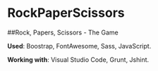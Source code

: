 # RockPaperScissors
##Rock, Papers, Scissors - The Game

**Used**: Boostrap, FontAwesome, Sass, JavaScript.

**Working with**: Visual Studio Code, Grunt, Jshint.